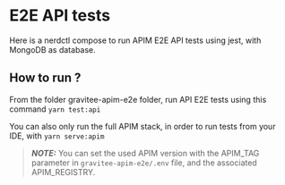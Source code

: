 # E2E API tests

Here is a nerdctl compose to run APIM E2E API tests using jest, with MongoDB as database.

## How to run ?

From the folder gravitee-apim-e2e folder, run API E2E tests using this command ```yarn test:api```

You can also only run the full APIM stack, in order to run tests from your IDE, with ```yarn serve:apim```

> **_NOTE:_**  You can set the used APIM version with the APIM_TAG parameter in `gravitee-apim-e2e/.env` file, and the associated APIM_REGISTRY.
